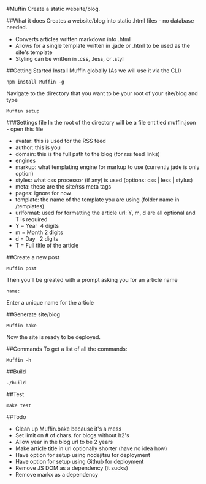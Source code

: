 #Muffin
Create a static website/blog.

##What it does
Creates a website/blog into static .html files - no database needed.

 - Converts articles written markdown into .html
 - Allows for a single template written in .jade or .html to be used as the site's template
 - Styling can be written in .css, .less, or .styl

##Getting Started
Install Muffin globally (As we will use it via the CLI)

	npm install Muffin -g

Navigate to the directory that you want to be your root of your site/blog and type

	Muffin setup

###Settings file
In the root of the directory will be a file entitled muffin.json - open this file

 - avatar: this is used for the RSS feed
 - author: this is you
 - domain: this is the full path to the blog (for rss feed links)
 - engines
  - markup: what templating engine for markup to use (currently jade is only option)
  - styles: what css processor (if any) is used (options: css | less | stylus)
 - meta: these are the site/rss meta tags
 - pages: ignore for now
 - template: the name of the template you are using (folder name in /templates)
 - urlformat: used for formatting the article url: Y, m, d are all optional and T is required
  - Y = Year&nbsp; 4 digits
  - m = Month 2 digits
  - d = Day&nbsp;&nbsp; 2 digits
  - T = Full title of the article

##Create a new post

	Muffin post

Then you'll be greated with a prompt asking you for an article name

	name: 

Enter a unique name for the article

##Generate site/blog

	Muffin bake

Now the site is ready to be deployed.

##Commands
To get a list of all the commands:

	Muffin -h

##Build

	./build

##Test

	make test

##Todo

 - Clean up Muffin.bake because it's a mess
 - Set limit on # of chars. for blogs without h2's
 - Allow year in the blog url to be 2 years
 - Make article title in url optionally shorter (have no idea how)
 - Have option for setup using nodejitsu for deployment
 - Have option for setup using Github for deployment
 - Remove JS DOM as a dependency (it sucks)
 - Remove markx as a dependency